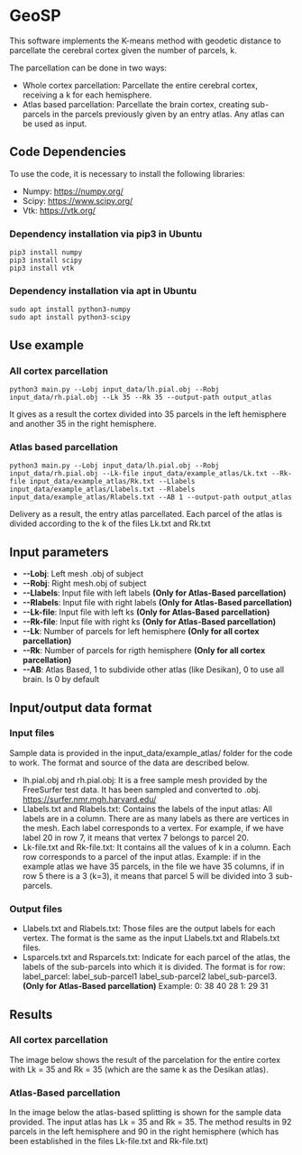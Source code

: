 # GeoSP

This software implements the K-means method with geodetic distance to parcellate the cerebral cortex given the number of parcels, k.

The parcellation can be done in two ways: 
- Whole cortex parcellation: Parcellate the entire cerebral cortex, receiving a k for each hemisphere.
- Atlas based parcellation: Parcellate the brain cortex, creating sub-parcels in the parcels previously given by an entry atlas. 
 Any atlas can be used as input. 
 
 
## Code Dependencies

To use the code, it is necessary to install the following libraries:
- Numpy: https://numpy.org/
- Scipy: https://www.scipy.org/
- Vtk: https://vtk.org/

### Dependency installation via pip3 in Ubuntu
```
pip3 install numpy
pip3 install scipy
pip3 install vtk
```
### Dependency installation via apt in Ubuntu
```
sudo apt install python3-numpy
sudo apt install python3-scipy
```

## Use example
### All cortex parcellation
```
python3 main.py --Lobj input_data/lh.pial.obj --Robj input_data/rh.pial.obj --Lk 35 --Rk 35 --output-path output_atlas
```
It gives as a result the cortex divided into 35 parcels in the left hemisphere and another 35 in the right hemisphere.
### Atlas based parcellation
```
python3 main.py --Lobj input_data/lh.pial.obj --Robj input_data/rh.pial.obj --Lk-file input_data/example_atlas/Lk.txt --Rk-file input_data/example_atlas/Rk.txt --Llabels input_data/example_atlas/Llabels.txt --Rlabels input_data/example_atlas/Rlabels.txt --AB 1 --output-path output_atlas
```
Delivery as a result, the entry atlas parcellated. Each parcel of the atlas is divided according to the k of the files Lk.txt and Rk.txt

## Input parameters
- **--Lobj**: Left mesh .obj of subject
- **--Robj**: Right mesh.obj of subject
- **--Llabels**: Input file with left labels **(Only for Atlas-Based parcellation)**
- **--Rlabels**: Input file with right labels **(Only for Atlas-Based parcellation)**
- **--Lk-file**: Input file with left ks **(Only for Atlas-Based parcellation)**
- **--Rk-file**: Input file with right ks **(Only for Atlas-Based parcellation)**
- **--Lk**: Number of parcels for left hemisphere **(Only for all cortex parcellation)**
- **--Rk**: Number of parcels for rigth hemisphere **(Only for all cortex parcellation)**
- **--AB**: Atlas Based, 1 to subdivide other atlas (like Desikan), 0 to use all brain. Is 0 by default

## Input/output data format
### Input files
Sample data is provided in the input_data/example_atlas/ folder for the code to work. The format and source of the data are described below.
- lh.pial.obj and rh.pial.obj: It is a free sample mesh provided by the FreeSurfer test data. It has been sampled and converted to .obj. https://surfer.nmr.mgh.harvard.edu/
- Llabels.txt and Rlabels.txt: Contains the labels of the input atlas: All labels are in a column. There are as many labels as there are vertices in the mesh. Each label corresponds to a vertex. For example, if we have label 20 in row 7, it means that vertex 7 belongs to parcel 20.
- Lk-file.txt and Rk-file.txt: It contains all the values of k in a column. Each row corresponds to a parcel of the input atlas. Example: if in the example atlas we have 35 parcels, in the file we have 35 columns, if in row 5 there is a 3 (k=3), it means that parcel 5 will be divided into 3 sub-parcels.
### Output files
- Llabels.txt and Rlabels.txt: Those files are the output labels for each vertex. The format is the same as the input Llabels.txt and Rlabels.txt files.
- Lsparcels.txt and Rsparcels.txt: Indicate for each parcel of the atlas, the labels of the sub-parcels into which it is divided. The format is for row: label_parcel: label_sub-parcel1 label_sub-parcel2 label_sub-parcel3. **(Only for Atlas-Based parcellation)** Example:
0: 38 40 28
1: 29 31

## Results
### All cortex parcellation

The image below shows the result of the parcelation for the entire cortex with Lk = 35 and Rk = 35 (which are the same k as the Desikan atlas).

### Atlas-Based parcellation
In the image below the atlas-based splitting is shown for the sample data provided. The input atlas has Lk = 35 and Rk = 35.
The method results in 92 parcels in the left hemisphere and 90 in the right hemisphere (which has been established in the files Lk-file.txt and Rk-file.txt)


